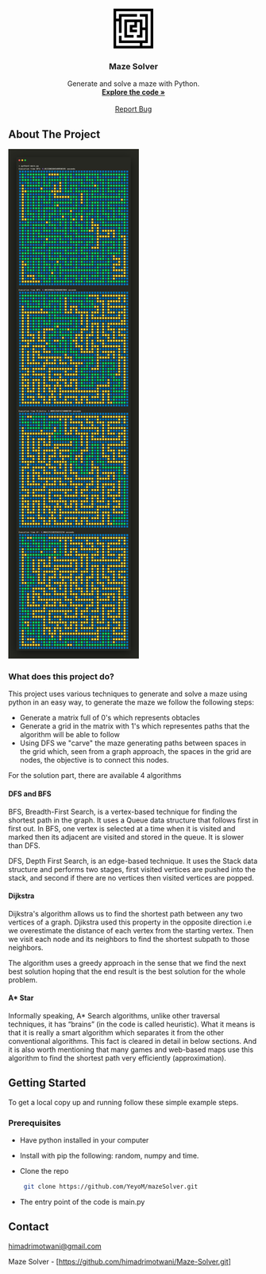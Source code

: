 <!-- PROJECT LOGO -->
<br />
<div align="center">
  <a href="https://github.com/himadrimotwani/Maze-Solver.git">
    <img src="public/icon.svg" alt="Logo" width="80" height="80">
  </a>

<h3 align="center">Maze Solver</h3>

  <p align="center">
    Generate and solve a maze with Python.
    <br />
    <a href="https://github.com/himadrimotwani/Maze-Solver.git"><strong>Explore the code »</strong></a>
    <br />
    <br />
    <a href="https://github.com/himadrimotwani/Maze-Solver/issues">Report Bug</a>
  </p>
</div>

<!-- ABOUT THE PROJECT -->
## About The Project

[![Product Name Screen Shot][product-screenshot]](https://github.com/himadrimotwani/Maze-Solver.git)

### What does this project do?

This project uses various techniques to generate and solve a maze using python in an easy way, to generate the maze we follow the following steps:

- Generate a matrix full of 0's which represents obtacles
- Generate a grid in the matrix with 1's which representes paths that the algorithm will be able to follow
- Using DFS we "carve" the maze generating paths between spaces in the grid which, seen from a graph approach, the spaces in the grid are nodes, the objective is to connect this nodes.

For the solution part, there are available 4 algorithms

#### DFS and BFS

BFS, Breadth-First Search, is a vertex-based technique for finding the shortest path in the graph. It uses a Queue data structure that follows first in first out. In BFS, one vertex is selected at a time when it is visited and marked then its adjacent are visited and stored in the queue. It is slower than DFS. 

DFS, Depth First Search, is an edge-based technique. It uses the Stack data structure and performs two stages, first visited vertices are pushed into the stack, and second if there are no vertices then visited vertices are popped. 

#### Dijkstra

Dijkstra's algorithm allows us to find the shortest path between any two vertices of a graph. Djikstra used this property in the opposite direction i.e we overestimate the distance of each vertex from the starting vertex. Then we visit each node and its neighbors to find the shortest subpath to those neighbors.

The algorithm uses a greedy approach in the sense that we find the next best solution hoping that the end result is the best solution for the whole problem.

#### A* Star

Informally speaking, A* Search algorithms, unlike other traversal techniques, it has “brains” (in the code is called heuristic). What it means is that it is really a smart algorithm which separates it from the other conventional algorithms. This fact is cleared in detail in below sections. 
And it is also worth mentioning that many games and web-based maps use this algorithm to find the shortest path very efficiently (approximation). 

<!-- GETTING STARTED -->
## Getting Started

To get a local copy up and running follow these simple example steps.

### Prerequisites

- Have python installed in your computer

- Install with pip the following: random, numpy and time.

- Clone the repo
   ```sh
    git clone https://github.com/YeyoM/mazeSolver.git
   ```
- The entry point of the code is main.py

<!-- CONTACT -->
## Contact

himadrimotwani@gmail.com

Maze Solver - [https://github.com/himadrimotwani/Maze-Solver.git]

<!-- MARKDOWN LINKS & IMAGES -->
[product-screenshot]: public/screenshot.png
